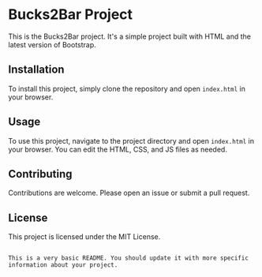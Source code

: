 # Bucks2Bar Project

This is the Bucks2Bar project. It's a simple project built with HTML and the latest version of Bootstrap.

## Installation

To install this project, simply clone the repository and open `index.html` in your browser.

## Usage

To use this project, navigate to the project directory and open `index.html` in your browser. You can edit the HTML, CSS, and JS files as needed.

## Contributing

Contributions are welcome. Please open an issue or submit a pull request.

## License

This project is licensed under the MIT License.
```

This is a very basic README. You should update it with more specific information about your project.